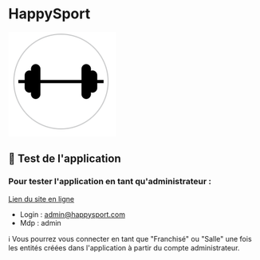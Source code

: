# HappySport

<img src="https://github.com/Potoff/happysport/blob/main/public/images/logo-readme.png">

## 🧪 Test de l'application

### Pour tester l'application en tant qu'administrateur : 

<a href="https://happysport.paul-dem.com">Lien du site en ligne</a>
    
   - Login : admin@happysport.com
- Mdp : admin

ℹ️ Vous pourrez vous connecter en tant que "Franchisé" ou "Salle" une fois les entités créées dans l'application à partir du compte administrateur.
